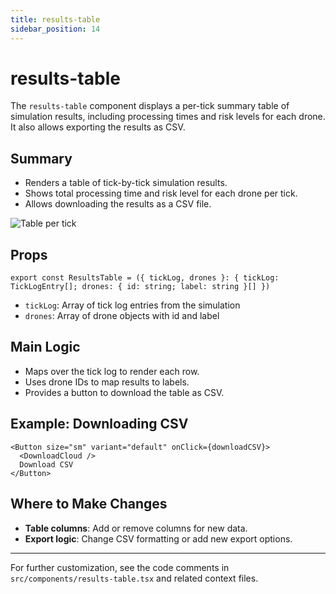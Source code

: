 ```yaml
---
title: results-table
sidebar_position: 14
---
```


# results-table

The `results-table` component displays a per-tick summary table of simulation results, including processing times and risk levels for each drone. It also allows exporting the results as CSV.

## Summary

- Renders a table of tick-by-tick simulation results.
- Shows total processing time and risk level for each drone per tick.
- Allows downloading the results as a CSV file.

![Table per tick](https://ik.imagekit.io/devdocs/img/prism/per_tick_table.png)

## Props

```tsx
export const ResultsTable = ({ tickLog, drones }: { tickLog: TickLogEntry[]; drones: { id: string; label: string }[] })
```

- `tickLog`: Array of tick log entries from the simulation
- `drones`: Array of drone objects with id and label

## Main Logic

- Maps over the tick log to render each row.
- Uses drone IDs to map results to labels.
- Provides a button to download the table as CSV.

## Example: Downloading CSV

```tsx
<Button size="sm" variant="default" onClick={downloadCSV}>
  <DownloadCloud />
  Download CSV
</Button>
```

## Where to Make Changes

- **Table columns**: Add or remove columns for new data.
- **Export logic**: Change CSV formatting or add new export options.

---

For further customization, see the code comments in `src/components/results-table.tsx` and related context files.
